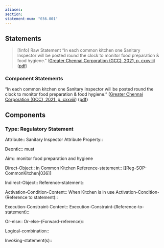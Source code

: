 ```yaml
---
aliases: 
section: 
statement-num: "036.001"
---
```

## Statements 
> [!info] Raw Statement
> “In each common kitchen one Sanitary Inspector will be posted round the clock to monitor food preparation & food hygiene.” ([Greater Chennai Corporation (GCC), 2021, p. cxxviii](zotero://select/library/items/AZZSXLC8)) ([pdf](zotero://open-pdf/library/items/ZWDYK52D?page=128&annotation=Y3XBUTZN)) 
> 

### Component Statements
“In each common kitchen one Sanitary Inspector will be posted round the clock to monitor food preparation & food hygiene.” ([Greater Chennai Corporation (GCC), 2021, p. cxxviii](zotero://select/library/items/AZZSXLC8)) ([pdf](zotero://open-pdf/library/items/ZWDYK52D?page=128&annotation=Y3XBUTZN)) 
## Components
### Type: Regulatory Statement
Attribute:: Sanitary Inspector
	Attribute Property::

Deontic:: must

Aim:: monitor food preparation and hygiene

Direct-Object:: in Common Kitchen
	Reference-statement:: [[Reg-SOP-CommonKitchen|036]]

Indirect-Object::
	Reference-statement::

Activation-Condition-Content:: When Kitchen is in use
	Activation-Condition-(Reference to statement)::

Execution-Constraint-Content::
	Execution-Constraint-(Reference-to-statement)::

Or-else::
	Or-else-(Forward-reference)::

Logical-combination::

Invoking-statement(s)::